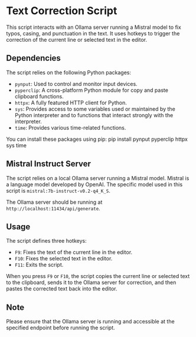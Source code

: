 # Text Correction Script

This script interacts with an Ollama server running a Mistral model to fix typos, casing, and punctuation in the text. It uses hotkeys to trigger the correction of the current line or selected text in the editor.

## Dependencies

The script relies on the following Python packages:

- `pynput`: Used to control and monitor input devices.
- `pyperclip`: A cross-platform Python module for copy and paste clipboard functions.
- `httpx`: A fully featured HTTP client for Python.
- `sys`: Provides access to some variables used or maintained by the Python interpreter and to functions that interact strongly with the interpreter.
- `time`: Provides various time-related functions.

You can install these packages using pip:
pip install pynput pyperclip httpx sys time

## Mistral Instruct Server

The script relies on a local Ollama server running a Mistral model. Mistral is a language model developed by OpenAI. The specific model used in this script is `mistral:7b-instruct-v0.2-q4_K_S`.

The Ollama server should be running at `http://localhost:11434/api/generate`.

## Usage

The script defines three hotkeys:

- `F9`: Fixes the text of the current line in the editor.
- `F10`: Fixes the selected text in the editor.
- `F11`: Exits the script.

When you press `F9` or `F10`, the script copies the current line or selected text to the clipboard, sends it to the Ollama server for correction, and then pastes the corrected text back into the editor.

## Note

Please ensure that the Ollama server is running and accessible at the specified endpoint before running the script.

